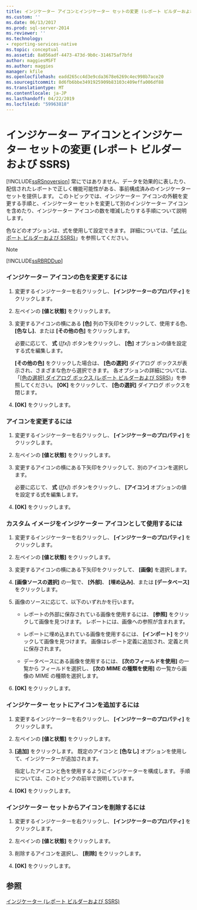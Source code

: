 ```yaml
---
title: インジケーター アイコンとインジケーター セットの変更 (レポート ビルダーおよび SSRS) | Microsoft Docs
ms.custom: ''
ms.date: 06/13/2017
ms.prod: sql-server-2014
ms.reviewer: ''
ms.technology:
- reporting-services-native
ms.topic: conceptual
ms.assetid: 8a056adf-4473-473d-9b0c-314675af7bfd
author: maggiesMSFT
ms.author: maggies
manager: kfile
ms.openlocfilehash: eadd265cc4d3e9cda3678e6269c4ec998b7ace20
ms.sourcegitcommit: 8d6fb6bbe3491925909b83103c409effa006df88
ms.translationtype: MT
ms.contentlocale: ja-JP
ms.lasthandoff: 04/22/2019
ms.locfileid: "59963818"
---
```

# <a name="change-indicator-icons-and-indicator-sets-report-builder-and-ssrs"></a>インジケーター アイコンとインジケーター セットの変更 (レポート ビルダーおよび SSRS)
  [!INCLUDE[ssRSnoversion](../../includes/ssrsnoversion-md.md)] 常にではありません、データを効果的に表したり、配信されたレポートで正しく機能可能性がある、事前構成済みのインジケーター セットを提供します。 このトピックでは、インジケーター アイコンの外観を変更する手順と、インジケーター セットを変更して別のインジケーター アイコンを含めたり、インジケーター アイコンの数を増減したりする手順について説明します。  
  
 色などのオプションは、式を使用して設定できます。 詳細については、「[式 (レポート ビルダーおよび SSRS)](expressions-report-builder-and-ssrs.md)」を参照してください。  
  
> [!NOTE]  
>  [!INCLUDE[ssRBRDDup](../../includes/ssrbrddup-md.md)]  
  
### <a name="to-change-the-color-of-an-indicator-icon"></a>インジケーター アイコンの色を変更するには  
  
1.  変更するインジケーターを右クリックし、 **[インジケーターのプロパティ]** をクリックします。  
  
2.  左ペインの **[値と状態]** をクリックします。  
  
3.  変更するアイコンの横にある **[色]** 列の下矢印をクリックして、使用する色、 **[色なし]**、または **[その他の色]** をクリックします。  
  
     必要に応じて、 **式** (*[fx]*) ボタンをクリックし、 **[色]** オプションの値を設定する式を編集します。  
  
     **[その他の色]** をクリックした場合は、 **[色の選択]** ダイアログ ボックスが表示され、さまざまな色から選択できます。 各オプションの詳細については、「[[色の選択] ダイアログ ボックス &#40;レポート ビルダーおよび SSRS&#41;](../select-color-dialog-box-report-builder-and-ssrs.md)」を参照してください。 **[OK]** をクリックして、 **[色の選択]** ダイアログ ボックスを閉じます。  
  
4.  **[OK]** をクリックします。  
  
### <a name="to-change-the-icon"></a>アイコンを変更するには  
  
1.  変更するインジケーターを右クリックし、 **[インジケーターのプロパティ]** をクリックします。  
  
2.  左ペインの **[値と状態]** をクリックします。  
  
3.  変更するアイコンの横にある下矢印をクリックして、別のアイコンを選択します。  
  
     必要に応じて、 **式** (*[fx]*) ボタンをクリックし、 **[アイコン]** オプションの値を設定する式を編集します。  
  
4.  **[OK]** をクリックします。  
  
### <a name="to-use-a-custom-image-as-an-indicator-icon"></a>カスタム イメージをインジケーター アイコンとして使用するには  
  
1.  変更するインジケーターを右クリックし、 **[インジケーターのプロパティ]** をクリックします。  
  
2.  左ペインの **[値と状態]** をクリックします。  
  
3.  変更するアイコンの横にある下矢印をクリックして、 **[画像]** を選択します。  
  
4.  **[画像ソースの選択]** の一覧で、 **[外部]**、 **[埋め込み]**、または **[データベース]** をクリックします。  
  
5.  画像のソースに応じて、以下のいずれかを行います。  
  
    -   レポートの外部に保存されている画像を使用するには、 **[参照]** をクリックして画像を見つけます。 レポートには、画像への参照が含まれます。  
  
    -   レポートに埋め込まれている画像を使用するには、 **[インポート]** をクリックして画像を見つけます。 画像はレポート定義に追加され、定義と共に保存されます。  
  
    -   データベースにある画像を使用するには、 **[次のフィールドを使用]** の一覧から フィールドを選択し、 **[次の MIME の種類を使用]** の一覧から画像の MIME の種類を選択します。  
  
6.  **[OK]** をクリックします。  
  
### <a name="to-add-an-icon-to-the-indicator-set"></a>インジケーター セットにアイコンを追加するには  
  
1.  変更するインジケーターを右クリックし、 **[インジケーターのプロパティ]** をクリックします。  
  
2.  左ペインの **[値と状態]** をクリックします。  
  
3.  **[追加]** をクリックします。 既定のアイコンと **[色なし]** オプションを使用して、インジケーターが追加されます。  
  
     指定したアイコンと色を使用するようにインジケーターを構成します。 手順については、このトピックの前半で説明しています。  
  
4.  **[OK]** をクリックします。  
  
### <a name="to-delete-an-icon-to-the-indicator-set"></a>インジケーター セットからアイコンを削除するには  
  
1.  変更するインジケーターを右クリックし、 **[インジケーターのプロパティ]** をクリックします。  
  
2.  左ペインの **[値と状態]** をクリックします。  
  
3.  削除するアイコンを選択し、 **[削除]** をクリックします。  
  
4.  **[OK]** をクリックします。  
  
## <a name="see-also"></a>参照  
 [インジケーター &#40;レポート ビルダーおよび SSRS&#41;](indicators-report-builder-and-ssrs.md)  
  
  
